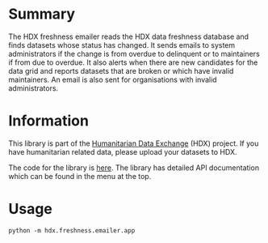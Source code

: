 # Summary

The HDX freshness emailer reads the HDX data freshness database and finds datasets whose status has changed. 
It sends emails to system administrators if the change is from overdue to delinquent or to maintainers if 
from due to overdue. It also alerts when there are new candidates for the data grid and reports datasets that 
are broken or which have invalid maintainers. An email is also sent for organisations with invalid 
administrators. 

# Information

This library is part of the [Humanitarian Data Exchange](https://data.humdata.org/) (HDX) project. If you have 
humanitarian related data, please upload your datasets to HDX.

The code for the library is [here](https://github.com/OCHA-DAP/hdx-data-freshness-emailer).
The library has detailed API documentation which can be found in the menu at the top. 

# Usage

    python -m hdx.freshness.emailer.app
